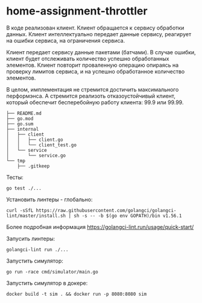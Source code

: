 # home-assignment-throttler

В коде реализован клиент. Клиент обращается к сервису обработки данных. Клиент интеллектуально передает данные сервису, реагирует на ошибки сервиса, на ограничения сервиса. 

Клиент передает сервису данные пакетами (батчами). В случае ошибки, клиент будет отслеживать количество успешно обработанных элементов. Клиент повторит проваленную операцию опираясь на проверку лимитов сервиса, и на успешно обработанное количество элементов.

В целом, имплементация не стремится достичить максимального перформэнса. А стремится реализоть отказоустойчивый клиент, который обеспечит бесперебойную работу клиента: 99.9 или 99.99.

```
├── README.md
├── go.mod
├── go.sum
├── internal
│   ├── client
│   │   ├── client.go
│   │   └── client_test.go
│   └── service
│       └── service.go
└── tmp
    ├── .gitkeep
```

Тесты:
```
go test ./...
```

Установить линтеры - глобально:
```
curl -sSfL https://raw.githubusercontent.com/golangci/golangci-lint/master/install.sh | sh -s -- -b $(go env GOPATH)/bin v1.56.1
```

Более подробная информация https://golangci-lint.run/usage/quick-start/

Запусить линтеры:
```
golangci-lint run ./...
```

Запустить симулятор:
```
go run -race cmd/simulator/main.go
```

Запустить симулятор в докере:
```
docker build -t sim . && docker run -p 8080:8080 sim
```
